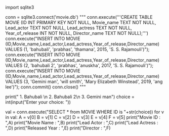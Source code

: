 import sqlite3

conn = sqlite3.connect('movie.db')
"""
conn.execute('''CREATE TABLE MOVIE
         (ID INT PRIMARY KEY     NOT NULL,
         Movie_name           TEXT    NOT NULL,
         Lead_actor            TEXT     NOT NULL,
         Lead_actress        TEXT       NOT NULL,
         Year_of_release        INT     NOT NULL,
         Director_name      TEXT        NOT NULL);''')
conn.execute("INSERT INTO MOVIE (ID,Movie_name,Lead_actor,Lead_actress,Year_of_release,Director_name) \
      VALUES (1, 'bahubali', 'prabhas', 'thamana', 2015, 'S. S. Rajamouli')");
conn.execute("INSERT INTO MOVIE (ID,Movie_name,Lead_actor,Lead_actress,Year_of_release,Director_name) \
      VALUES (2, 'bahubali 2', 'prabhas', 'anuskha', 2017, 'S. S. Rajamouli')");
conn.execute("INSERT INTO MOVIE (ID,Movie_name,Lead_actor,Lead_actress,Year_of_release,Director_name) \
      VALUES (3, 'Gemini man', 'will smith', 'Mary Elizabeth Winstead', 2019, 'ang lee')");
conn.commit()
conn.close()
"""


print(" 1. Bahubali \n 2. Bahubali 2\n 3. Gemini man")
choice = int(input("Enter your choice: "))

val = conn.execute("SELECT * from MOVIE WHERE ID is "+str(choice))
for v in val:
    A = v[0]
    B = v[1]
    C = v[2]
    D = v[3]
    E = v[4]
    F = v[5]
print("Movie ID      : ",A)
print("Movie Name    : ",B)
print("Lead Actor    : ",C)
print("Lead Actress  : ",D)
print("Released Year : ",E)
print("Director      : ",F)
